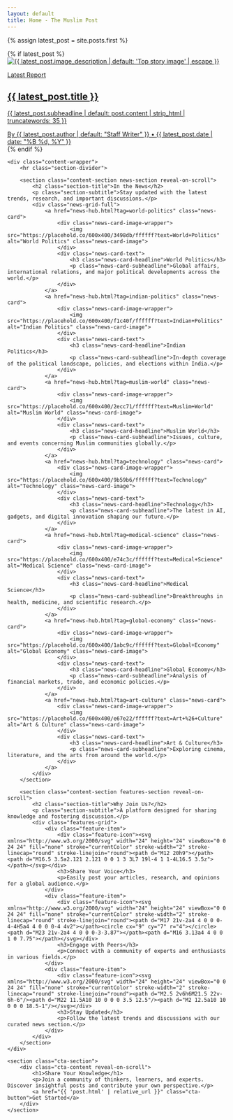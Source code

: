 ```yaml
---
layout: default
title: Home - The Muslim Post
---
```


{% assign latest_post = site.posts.first %}
<main class="home-main">
    {% if latest_post %}
    <section class="top-story-section">
        <a href="{{ latest_post.url | relative_url }}" class="top-story-card reveal-on-scroll">
            <div class="top-story-image-wrapper">
                <img src="{{ latest_post.image | default: 'https://placehold.co/1200x800/e2e8f0/64748b?text=Image+Not+Available' }}" alt="{{ latest_post.image_description | default: 'Top story image' | escape }}">
            </div>
            <div class="top-story-text">
                <p class="top-story-kicker">Latest Report</p>
                <h1 class="top-story-headline">{{ latest_post.title }}</h1>
                <p class="top-story-subheadline">{{ latest_post.subheadline | default: post.content | strip_html | truncatewords: 35 }}</p>
                <div class="top-story-meta">
                    By <span class="top-story-author">{{ latest_post.author | default: "Staff Writer" }}</span> &bull; <span class="top-story-date">{{ latest_post.date | date: "%B %d, %Y" }}</span>
                </div>
            </div>
        </a>
    </section>
    {% endif %}

    <div class="content-wrapper">
        <hr class="section-divider">

        <section class="content-section news-section reveal-on-scroll">
            <h2 class="section-title">In the News</h2>
            <p class="section-subtitle">Stay updated with the latest trends, research, and important discussions.</p>
            <div class="news-grid-full">
                <a href="news-hub.html?tag=world-politics" class="news-card">
                    <div class="news-card-image-wrapper">
                        <img src="https://placehold.co/600x400/3498db/ffffff?text=World+Politics" alt="World Politics" class="news-card-image">
                    </div>
                    <div class="news-card-text">
                        <h3 class="news-card-headline">World Politics</h3>
                        <p class="news-card-subheadline">Global affairs, international relations, and major political developments across the world.</p>
                    </div>
                </a>
                <a href="news-hub.html?tag=indian-politics" class="news-card">
                    <div class="news-card-image-wrapper">
                        <img src="https://placehold.co/600x400/f1c40f/ffffff?text=Indian+Politics" alt="Indian Politics" class="news-card-image">
                    </div>
                    <div class="news-card-text">
                        <h3 class="news-card-headline">Indian Politics</h3>
                        <p class="news-card-subheadline">In-depth coverage of the political landscape, policies, and elections within India.</p>
                    </div>
                </a>
                <a href="news-hub.html?tag=muslim-world" class="news-card">
                    <div class="news-card-image-wrapper">
                        <img src="https://placehold.co/600x400/2ecc71/ffffff?text=Muslim+World" alt="Muslim World" class="news-card-image">
                    </div>
                    <div class="news-card-text">
                        <h3 class="news-card-headline">Muslim World</h3>
                        <p class="news-card-subheadline">Issues, culture, and events concerning Muslim communities globally.</p>
                    </div>
                </a>
                <a href="news-hub.html?tag=technology" class="news-card">
                    <div class="news-card-image-wrapper">
                        <img src="https://placehold.co/600x400/9b59b6/ffffff?text=Technology" alt="Technology" class="news-card-image">
                    </div>
                    <div class="news-card-text">
                        <h3 class="news-card-headline">Technology</h3>
                        <p class="news-card-subheadline">The latest in AI, gadgets, and digital innovation shaping our future.</p>
                    </div>
                </a>
                <a href="news-hub.html?tag=medical-science" class="news-card">
                    <div class="news-card-image-wrapper">
                        <img src="https://placehold.co/600x400/e74c3c/ffffff?text=Medical+Science" alt="Medical Science" class="news-card-image">
                    </div>
                    <div class="news-card-text">
                        <h3 class="news-card-headline">Medical Science</h3>
                        <p class="news-card-subheadline">Breakthroughs in health, medicine, and scientific research.</p>
                    </div>
                </a>
                <a href="news-hub.html?tag=global-economy" class="news-card">
                    <div class="news-card-image-wrapper">
                        <img src="https://placehold.co/600x400/1abc9c/ffffff?text=Global+Economy" alt="Global Economy" class="news-card-image">
                    </div>
                    <div class="news-card-text">
                        <h3 class="news-card-headline">Global Economy</h3>
                        <p class="news-card-subheadline">Analysis of financial markets, trade, and economic policies.</p>
                    </div>
                </a>
                <a href="news-hub.html?tag=art-culture" class="news-card">
                    <div class="news-card-image-wrapper">
                        <img src="https://placehold.co/600x400/e67e22/ffffff?text=Art+%26+Culture" alt="Art & Culture" class="news-card-image">
                    </div>
                    <div class="news-card-text">
                        <h3 class="news-card-headline">Art & Culture</h3>
                        <p class="news-card-subheadline">Exploring cinema, literature, and the arts from around the world.</p>
                    </div>
                </a>
            </div>
        </section>

        <section class="content-section features-section reveal-on-scroll">
            <h2 class="section-title">Why Join Us?</h2>
            <p class="section-subtitle">A platform designed for sharing knowledge and fostering discussion.</p>
            <div class="features-grid">
                <div class="feature-item">
                    <div class="feature-icon"><svg xmlns="http://www.w3.org/2000/svg" width="24" height="24" viewBox="0 0 24 24" fill="none" stroke="currentColor" stroke-width="2" stroke-linecap="round" stroke-linejoin="round"><path d="M12 20h9"></path><path d="M16.5 3.5a2.121 2.121 0 0 1 3 3L7 19l-4 1 1-4L16.5 3.5z"></path></svg></div>
                    <h3>Share Your Voice</h3>
                    <p>Easily post your articles, research, and opinions for a global audience.</p>
                </div>
                <div class="feature-item">
                    <div class="feature-icon"><svg xmlns="http://www.w3.org/2000/svg" width="24" height="24" viewBox="0 0 24 24" fill="none" stroke="currentColor" stroke-width="2" stroke-linecap="round" stroke-linejoin="round"><path d="M17 21v-2a4 4 0 0 0-4-4H5a4 4 0 0 0-4 4v2"></path><circle cx="9" cy="7" r="4"></circle><path d="M23 21v-2a4 4 0 0 0-3-3.87"></path><path d="M16 3.13a4 4 0 0 1 0 7.75"></path></svg></div>
                    <h3>Engage with Peers</h3>
                    <p>Connect with a community of experts and enthusiasts in various fields.</p>
                </div>
                <div class="feature-item">
                    <div class="feature-icon"><svg xmlns="http://www.w3.org/2000/svg" width="24" height="24" viewBox="0 0 24 24" fill="none" stroke="currentColor" stroke-width="2" stroke-linecap="round" stroke-linejoin="round"><path d="M2.5 2v6h6M21.5 22v-6h-6"/><path d="M22 11.5A10 10 0 0 0 3.5 12.5"/><path d="M2 12.5a10 10 0 0 0 18.5-1"/></svg></div>
                    <h3>Stay Updated</h3>
                    <p>Follow the latest trends and discussions with our curated news section.</p>
                </div>
            </div>
        </section>
    </div>

    <section class="cta-section">
        <div class="cta-content reveal-on-scroll">
            <h1>Share Your Knowledge</h1>
            <p>Join a community of thinkers, learners, and experts. Discover insightful posts and contribute your own perspective.</p>
            <a href="{{ 'post.html' | relative_url }}" class="cta-button">Get Started</a>
        </div>
    </section>
</main>

<script>
    document.addEventListener('DOMContentLoaded', () => {
        const observer = new IntersectionObserver((entries) => {
            entries.forEach(entry => {
                if (entry.isIntersecting) {
                    entry.target.classList.add('is-visible');
                    observer.unobserve(entry.target);
                }
            });
        }, { threshold: 0.1, rootMargin: "0px 0px -50px 0px" });

        document.querySelectorAll('.reveal-on-scroll').forEach(element => {
            observer.observe(element);
        });
    });
</script>